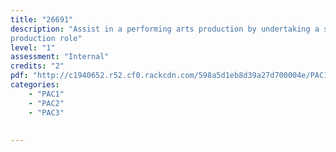 ```yaml
---
title: "26691"
description: "Assist in a performing arts production by undertaking a specified
production role"
level: "1"
assessment: "Internal"
credits: "2"
pdf: "http://c1940652.r52.cf0.rackcdn.com/598a5d1eb8d39a27d700004e/PAC1-26691.pdf"
categories:
    - "PAC1"
    - "PAC2"
    - "PAC3"
    
    
---
```

